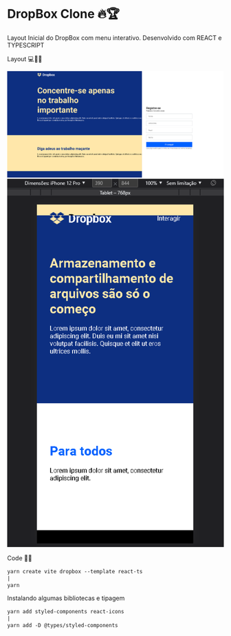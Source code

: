 # DropBox Clone 🔥🏆

Layout Inicial do DropBox com menu interativo. Desenvolvido com REACT e TYPESCRIPT

Layout 💻📱🎨

![Layout Desktop](./desktop1.png)
![Layout Mobile](./mobile1.png)

Code 👨‍💻

    yarn create vite dropbox --template react-ts
    |
    yarn

Instalando algumas bibliotecas e tipagem

    yarn add styled-components react-icons
    |
    yarn add -D @types/styled-components